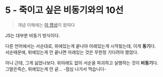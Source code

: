 # 5 - 죽이고 싶은 비동기와의 10선

> 개념 이해에는 [이 영상](https://youtu.be/m0icCqHY39U)이 왔따다 

JS는 대부분 비동기 방식이다.  


다른 언어에서는 서순대로, 위에있는게 끝나야 아래있는게 시작됬는데, 이게 **동기**다.  
서순때문에, 위에있는게 안 끝나면 아래있는 것은 무한정 기다려야 했었다.

아니 근데, 그게 싫었나보다. 위아래도 없이 서순을 파괴하고 실행하는 것이 **비동기**다.  
그말은즉슨, 위에있는게 안 긑... -점심 나가서 먹습니다-

